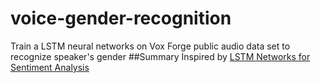 # voice-gender-recognition
Train a LSTM neural networks on Vox Forge public audio data set to recognize speaker's gender
##Summary
Inspired by [LSTM Networks for Sentiment Analysis](http://deeplearning.net/tutorial/lstm.html)
